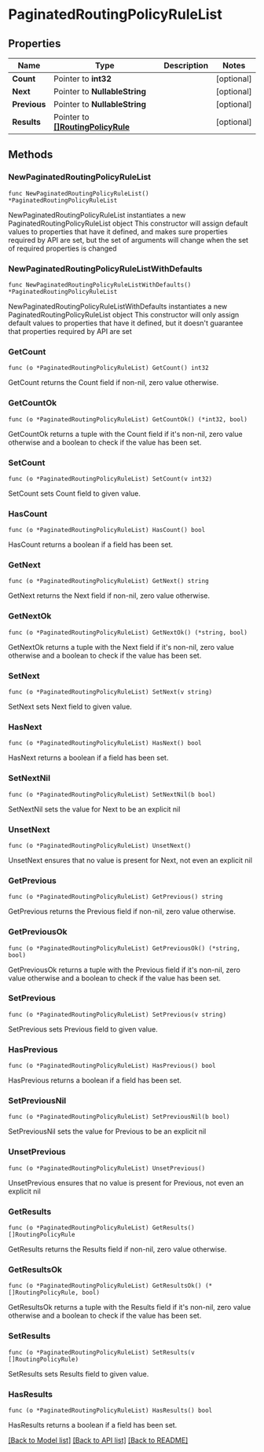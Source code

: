 # PaginatedRoutingPolicyRuleList

## Properties

Name | Type | Description | Notes
------------ | ------------- | ------------- | -------------
**Count** | Pointer to **int32** |  | [optional] 
**Next** | Pointer to **NullableString** |  | [optional] 
**Previous** | Pointer to **NullableString** |  | [optional] 
**Results** | Pointer to [**[]RoutingPolicyRule**](RoutingPolicyRule.md) |  | [optional] 

## Methods

### NewPaginatedRoutingPolicyRuleList

`func NewPaginatedRoutingPolicyRuleList() *PaginatedRoutingPolicyRuleList`

NewPaginatedRoutingPolicyRuleList instantiates a new PaginatedRoutingPolicyRuleList object
This constructor will assign default values to properties that have it defined,
and makes sure properties required by API are set, but the set of arguments
will change when the set of required properties is changed

### NewPaginatedRoutingPolicyRuleListWithDefaults

`func NewPaginatedRoutingPolicyRuleListWithDefaults() *PaginatedRoutingPolicyRuleList`

NewPaginatedRoutingPolicyRuleListWithDefaults instantiates a new PaginatedRoutingPolicyRuleList object
This constructor will only assign default values to properties that have it defined,
but it doesn't guarantee that properties required by API are set

### GetCount

`func (o *PaginatedRoutingPolicyRuleList) GetCount() int32`

GetCount returns the Count field if non-nil, zero value otherwise.

### GetCountOk

`func (o *PaginatedRoutingPolicyRuleList) GetCountOk() (*int32, bool)`

GetCountOk returns a tuple with the Count field if it's non-nil, zero value otherwise
and a boolean to check if the value has been set.

### SetCount

`func (o *PaginatedRoutingPolicyRuleList) SetCount(v int32)`

SetCount sets Count field to given value.

### HasCount

`func (o *PaginatedRoutingPolicyRuleList) HasCount() bool`

HasCount returns a boolean if a field has been set.

### GetNext

`func (o *PaginatedRoutingPolicyRuleList) GetNext() string`

GetNext returns the Next field if non-nil, zero value otherwise.

### GetNextOk

`func (o *PaginatedRoutingPolicyRuleList) GetNextOk() (*string, bool)`

GetNextOk returns a tuple with the Next field if it's non-nil, zero value otherwise
and a boolean to check if the value has been set.

### SetNext

`func (o *PaginatedRoutingPolicyRuleList) SetNext(v string)`

SetNext sets Next field to given value.

### HasNext

`func (o *PaginatedRoutingPolicyRuleList) HasNext() bool`

HasNext returns a boolean if a field has been set.

### SetNextNil

`func (o *PaginatedRoutingPolicyRuleList) SetNextNil(b bool)`

 SetNextNil sets the value for Next to be an explicit nil

### UnsetNext
`func (o *PaginatedRoutingPolicyRuleList) UnsetNext()`

UnsetNext ensures that no value is present for Next, not even an explicit nil
### GetPrevious

`func (o *PaginatedRoutingPolicyRuleList) GetPrevious() string`

GetPrevious returns the Previous field if non-nil, zero value otherwise.

### GetPreviousOk

`func (o *PaginatedRoutingPolicyRuleList) GetPreviousOk() (*string, bool)`

GetPreviousOk returns a tuple with the Previous field if it's non-nil, zero value otherwise
and a boolean to check if the value has been set.

### SetPrevious

`func (o *PaginatedRoutingPolicyRuleList) SetPrevious(v string)`

SetPrevious sets Previous field to given value.

### HasPrevious

`func (o *PaginatedRoutingPolicyRuleList) HasPrevious() bool`

HasPrevious returns a boolean if a field has been set.

### SetPreviousNil

`func (o *PaginatedRoutingPolicyRuleList) SetPreviousNil(b bool)`

 SetPreviousNil sets the value for Previous to be an explicit nil

### UnsetPrevious
`func (o *PaginatedRoutingPolicyRuleList) UnsetPrevious()`

UnsetPrevious ensures that no value is present for Previous, not even an explicit nil
### GetResults

`func (o *PaginatedRoutingPolicyRuleList) GetResults() []RoutingPolicyRule`

GetResults returns the Results field if non-nil, zero value otherwise.

### GetResultsOk

`func (o *PaginatedRoutingPolicyRuleList) GetResultsOk() (*[]RoutingPolicyRule, bool)`

GetResultsOk returns a tuple with the Results field if it's non-nil, zero value otherwise
and a boolean to check if the value has been set.

### SetResults

`func (o *PaginatedRoutingPolicyRuleList) SetResults(v []RoutingPolicyRule)`

SetResults sets Results field to given value.

### HasResults

`func (o *PaginatedRoutingPolicyRuleList) HasResults() bool`

HasResults returns a boolean if a field has been set.


[[Back to Model list]](../README.md#documentation-for-models) [[Back to API list]](../README.md#documentation-for-api-endpoints) [[Back to README]](../README.md)


